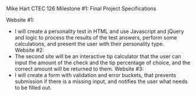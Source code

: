 Mike Hart
CTEC 126
Milestone #1:  Final Project Specifications

Website #1:
-	I will create a personality test in HTML and use Javascript and jQuery and logic to process the results of the test answers, perform some calculations, and present the user with their personality type.  
Website #2:
-	The second site will be an interactive tip calculator that the user can input the amount of the check and the tip percentage of choice, and the correct amount will be returned to them.
Website #3:
-	I will create a form with validation and error buckets, that prevents submission if there is a missing input, and notifies the user what needs to be filled out.
